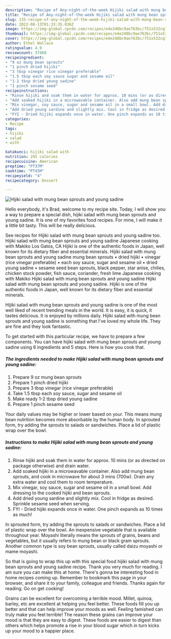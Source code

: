```yaml
---
description: "Recipe of Any-night-of-the-week Hijiki salad with mung bean sprouts and young sadine"
title: "Recipe of Any-night-of-the-week Hijiki salad with mung bean sprouts and young sadine"
slug: 135-recipe-of-any-night-of-the-week-hijiki-salad-with-mung-bean-sprouts-and-young-sadine
date: 2022-08-13T01:33:35.036Z
image: https://img-global.cpcdn.com/recipes/e4e248bc9ae763bc/751x532cq70/hijiki-salad-with-mung-bean-sprouts-and-young-sadine-recipe-main-photo.jpg
thumbnail: https://img-global.cpcdn.com/recipes/e4e248bc9ae763bc/751x532cq70/hijiki-salad-with-mung-bean-sprouts-and-young-sadine-recipe-main-photo.jpg
cover: https://img-global.cpcdn.com/recipes/e4e248bc9ae763bc/751x532cq70/hijiki-salad-with-mung-bean-sprouts-and-young-sadine-recipe-main-photo.jpg
author: Ethel Wallace
ratingvalue: 4.9
reviewcount: 37468
recipeingredient:
- "9 oz mung bean sprouts"
- "1 pinch dried hijiki"
- "3 tbsp vinegar rice vinegar preferable"
- "1.5 tbsp each soy sauce sugar and sesame oil"
- "1-2 tbsp dried young sadine"
- "1 pinch sesame seed"
recipeinstructions:
- "Rinse hijiki and soak them in water for approx. 10 mins (or as directed on package otherwise) and drain water."
- "Add soaked hijiki in a microwavable container. Also add mung bean sprouts, and cook in microwave for about 3 mins (700w). Drain any extra water and cool them to room temperature."
- "Mix vinegar, soy sauce, sugar and sesame oil in a small bowl. Add dressing to the cooked hijiki and bean sprouts."
- "Add dried young sardine and slightly mix. Cool in fridge as desired. Sprinkle sesame seed when serving."
- "FYI - Dried hijiki expands once in water. One pinch expands as 10 times as much!"
categories:
- Recipe
tags:
- hijiki
- salad
- with

katakunci: hijiki salad with 
nutrition: 291 calories
recipecuisine: American
preptime: "PT37M"
cooktime: "PT45M"
recipeyield: "4"
recipecategory: Dessert

---
```



![Hijiki salad with mung bean sprouts and young sadine](https://img-global.cpcdn.com/recipes/e4e248bc9ae763bc/751x532cq70/hijiki-salad-with-mung-bean-sprouts-and-young-sadine-recipe-main-photo.jpg)

Hello everybody, it's Brad, welcome to my recipe site. Today, I will show you a way to prepare a special dish, hijiki salad with mung bean sprouts and young sadine. It is one of my favorites food recipes. For mine, I will make it a little bit tasty. This will be really delicious.

See recipes for Hijiki salad with mung bean sprouts and young sadine too. Hijiki salad with mung bean sprouts and young sadine Japanese cooking with Makiko Los Gatos, CA Hijiki is one of the authentic foods in Japan, well known for its dietary fiber and essential minerals. Hijiki salad with mung bean sprouts and young sadine mung bean sprouts • dried hijiki • vinegar (rice vinegar preferable) • each soy sauce, sugar and sesame oil • dried young sadine • sesame seed bean sprouts, black pepper, star anise, chilies, chicken stock powder, fish sauce, coriander, fresh lime Japanese cooking with Makiko Hijiki salad with mung bean sprouts and young sadine Hijiki salad with mung bean sprouts and young sadine. Hijiki is one of the authentic foods in Japan, well known for its dietary fiber and essential minerals.

Hijiki salad with mung bean sprouts and young sadine is one of the most well liked of recent trending meals in the world. It is easy, it is quick, it tastes delicious. It is enjoyed by millions daily. Hijiki salad with mung bean sprouts and young sadine is something that I've loved my whole life. They are fine and they look fantastic.


To get started with this particular recipe, we have to prepare a few components. You can have hijiki salad with mung bean sprouts and young sadine using 6 ingredients and 5 steps. Here is how you cook that.

<!--inarticleads1-->

##### The ingredients needed to make Hijiki salad with mung bean sprouts and young sadine:

1. Prepare 9 oz mung bean sprouts
1. Prepare 1 pinch dried hijiki
1. Prepare 3 tbsp vinegar (rice vinegar preferable)
1. Take 1.5 tbsp each soy sauce, sugar and sesame oil
1. Make ready 1-2 tbsp dried young sadine
1. Prepare 1 pinch sesame seed


Your daily values may be higher or lower based on your. This means mung bean nutrition becomes more absorbable by the human body. In sprouted form, try adding the sprouts to salads or sandwiches. Place a lid of plastic wrap over the bowl. 

<!--inarticleads2-->

##### Instructions to make Hijiki salad with mung bean sprouts and young sadine:

1. Rinse hijiki and soak them in water for approx. 10 mins (or as directed on package otherwise) and drain water.
1. Add soaked hijiki in a microwavable container. Also add mung bean sprouts, and cook in microwave for about 3 mins (700w). Drain any extra water and cool them to room temperature.
1. Mix vinegar, soy sauce, sugar and sesame oil in a small bowl. Add dressing to the cooked hijiki and bean sprouts.
1. Add dried young sardine and slightly mix. Cool in fridge as desired. Sprinkle sesame seed when serving.
1. FYI - Dried hijiki expands once in water. One pinch expands as 10 times as much!


In sprouted form, try adding the sprouts to salads or sandwiches. Place a lid of plastic wrap over the bowl. An inexpensive vegetable that is available throughout year. Moyashi literally means the sprouts of grains, beans and vegetables, but it usually refers to mung bean or black gram sprouts. Another common type is soy bean sprouts, usually called daizu moyashi or mame moyashi. 

So that is going to wrap this up with this special food hijiki salad with mung bean sprouts and young sadine recipe. Thank you very much for reading. I am sure you can make this at home. There's gonna be interesting food in home recipes coming up. Remember to bookmark this page in your browser, and share it to your family, colleague and friends. Thanks again for reading. Go on get cooking!

Grains can be excellent for overcoming a terrible mood. Millet, quinoa, barley, etc are excellent at helping you feel better. These foods fill you up better and that can help improve your moods as well. Feeling famished can truly make you feel terrible! The reason these grains can improve your mood is that they are easy to digest. These foods are easier to digest than others which helps promote a rise in your blood sugar which in turn kicks up your mood to a happier place.
